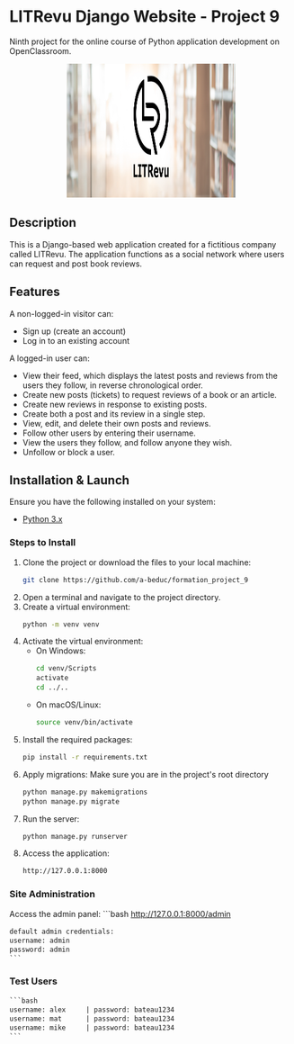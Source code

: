 # LITRevu Django Website - Project 9

Ninth project for the online course of Python application development on OpenClassroom.

<p align="center">
    <img alt="Logo of the chess application" height="238" src="mystatic/images/168805567091_LITrevu banner.png" title="Logo of LITRevu" width="300"/>
</p>

## Description

This is a Django-based web application created for a fictitious company called LITRevu. The application functions as a social network where users can request and post book reviews.

## Features

A non-logged-in visitor can:
* Sign up (create an account)
* Log in to an existing account

A logged-in user can:
* View their feed, which displays the latest posts and reviews from the users they follow, in reverse chronological order.
* Create new posts (tickets) to request reviews of a book or an article.
* Create new reviews in response to existing posts.
* Create both a post and its review in a single step.
* View, edit, and delete their own posts and reviews.
* Follow other users by entering their username.
* View the users they follow, and follow anyone they wish.
* Unfollow or block a user.

## Installation & Launch

Ensure you have the following installed on your system:

- [Python 3.x](https://www.python.org/downloads/)

### Steps to Install

1. Clone the project or download the files to your local machine:
    ```bash
    git clone https://github.com/a-beduc/formation_project_9
    ```
2. Open a terminal and navigate to the project directory.
3. Create a virtual environment:
    ```bash
    python -m venv venv
    ```
4. Activate the virtual environment:
    - On Windows:
        ```bash
        cd venv/Scripts
        activate
        cd ../..
        ```
    - On macOS/Linux:
        ```bash
        source venv/bin/activate
        ```
5. Install the required packages:
    ```bash
    pip install -r requirements.txt
    ```
6. Apply migrations:
Make sure you are in the project's root directory
    ```bash
    python manage.py makemigrations
    python manage.py migrate
    ```
7. Run the server:
    ```bash
    python manage.py runserver
    ``` 
8. Access the application:
    ```bash
    http://127.0.0.1:8000
    ```

### Site Administration

Access the admin panel:
    ```bash
    http://127.0.0.1:8000/admin
   
    default admin credentials:
    username: admin
    password: admin
    ```

### Test Users
    ```bash
    username: alex     | password: bateau1234
    username: mat      | password: bateau1234
    username: mike     | password: bateau1234
    ```
